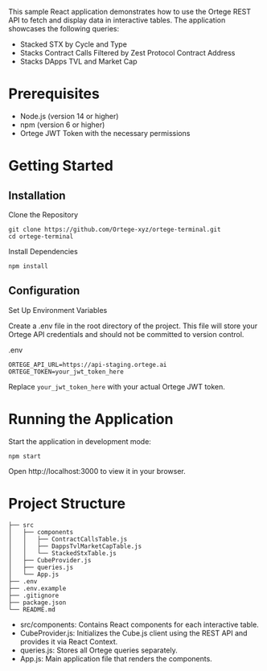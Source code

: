 This sample React application demonstrates how to use the Ortege REST API to fetch and display data in interactive tables. The application showcases the following queries:

* Stacked STX by Cycle and Type
* Stacks Contract Calls Filtered by Zest Protocol Contract Address
* Stacks DApps TVL and Market Cap

# Prerequisites
* Node.js (version 14 or higher)
* npm (version 6 or higher)
* Ortege JWT Token with the necessary permissions

# Getting Started
## Installation
Clone the Repository

```
git clone https://github.com/Ortege-xyz/ortege-terminal.git
cd ortege-terminal
```

Install Dependencies

`npm install`

## Configuration
Set Up Environment Variables

Create a .env file in the root directory of the project. This file will store your Ortege API credentials and should not be committed to version control.

.env

```
ORTEGE_API_URL=https://api-staging.ortege.ai
ORTEGE_TOKEN=your_jwt_token_here
```

Replace `your_jwt_token_here` with your actual Ortege JWT token.

# Running the Application
Start the application in development mode:

`npm start`

Open http://localhost:3000 to view it in your browser.

# Project Structure
```
├── src
│   ├── components
│   │   ├── ContractCallsTable.js
│   │   ├── DappsTvlMarketCapTable.js
│   │   └── StackedStxTable.js
│   ├── CubeProvider.js
│   ├── queries.js
│   └── App.js
├── .env
├── .env.example
├── .gitignore
├── package.json
└── README.md
```
* src/components: Contains React components for each interactive table.
* CubeProvider.js: Initializes the Cube.js client using the REST API and provides it via React Context.
* queries.js: Stores all Ortege queries separately.
* App.js: Main application file that renders the components.